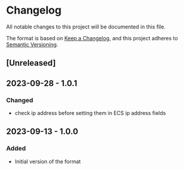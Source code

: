 # Changelog

All notable changes to this project will be documented in this file.

The format is based on [Keep a Changelog](https://keepachangelog.com/en/1.0.0/),
and this project adheres to [Semantic Versioning](https://semver.org/spec/v2.0.0.html).

## [Unreleased]

## 2023-09-28 - 1.0.1

### Changed

- check ip address before setting them in ECS ip address fields

## 2023-09-13 - 1.0.0

### Added

- Initial version of the format
